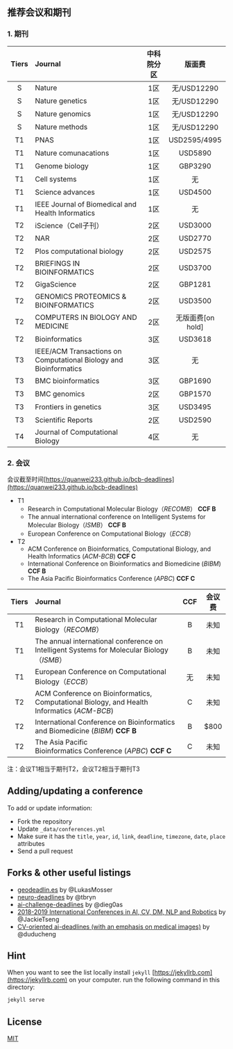 ## 推荐会议和期刊

### 1. 期刊

| Tiers | Journal                                                           | 中科院分区 |     版面费      |
| :---: | :---------------------------------------------------------------- | :---: | :----------: |
|   S   | Nature                                                            |  1区   |  无/USD12290  |
|   S   | Nature genetics                                                   |  1区   |  无/USD12290  |
|   S   | Nature genomics                                                   |  1区   |  无/USD12290  |
|   S   | Nature methods                                                    |  1区   |  无/USD12290  |
|  T1   | PNAS                                                              |  1区   | USD2595/4995 |
|  T1   | Nature comunacations                                              |  1区   |   USD5890    |
|  T1   | Genome biology                                                    |  1区   |   GBP3290    |
|  T1   | Cell systems                                                      |  1区   |      无       |
|  T1   | Science advances                                                  |  1区   |   USD4500    |
|  T1   | IEEE Journal of Biomedical and Health Informatics                 |  1区   |      无       |
|  T2   | iScience（Cell子刊）                                               |  2区   |   USD3000    |
|  T2   | NAR                                                               |  2区   |   USD2770    |
|  T2   | Plos computational biology                                        |  2区   |   USD2575    |
|  T2   | BRIEFINGS IN BIOINFORMATICS                                       |  2区   |   USD3700       |
|  T2   | GigaScience                                                       |  2区   |   GBP1281    |
|  T2   | GENOMICS PROTEOMICS & BIOINFORMATICS                              |  2区   |   USD3500    |
|  T2   | COMPUTERS IN BIOLOGY AND MEDICINE                                 |  2区   |   无版面费[on hold]   |
|  T2   | Bioinformatics                                                    |  3区   |   USD3618    |
|  T3   | IEEE/ACM Transactions on Computational Biology and Bioinformatics |  3区   |      无       |
|  T3   | BMC bioinformatics                                                |  3区   |   GBP1690    |
|  T3   | BMC genomics                                                      |  2区   |   GBP1570    |
|  T3   | Frontiers in genetics                                             |  3区   |   USD3495    |
|  T3   | Scientific Reports                                             |  2区   |   USD2590    |
|  T4   | Journal of Computational Biology                                  |  4区   |      无       |

### 2. 会议
会议截至时间[https://quanwei233.github.io/bcb-deadlines](https://quanwei233.github.io/bcb-deadlines)
- T1 
	- Research in Computational Molecular Biology（_RECOMB_）  **CCF B**
	- The annual international conference on Intelligent Systems for Molecular Biology（_ISMB_） **CCF B**
	- European Conference on Computational Biology（_ECCB_）
- T2
	- ACM Conference on Bioinformatics, Computational Biology, and Health Informatics (_ACM-BCB_) **CCF C**
	- International Conference on Bioinformatics and Biomedicine (_BIBM_) **CCF B**
	- The Asia Pacific Bioinformatics Conference (_APBC_) **CCF C**

| Tiers | Journal                                                           | CCF |    会议费      |
| :---: | :---------------------------------------------------------------- | :---: | :----------: |
|   T1   | Research in Computational Molecular Biology（_RECOMB_）            							|  B   |  未知  |
|   T1    | The annual international conference on Intelligent Systems for Molecular Biology（_ISMB_）                          |  B   |  未知  |
|   T1    | European Conference on Computational Biology（_ECCB_）                                                  		|  无   |  未知  |
|   T2    | ACM Conference on Bioinformatics, Computational Biology, and Health Informatics (_ACM-BCB_)                         |  C  |  未知  |
|   T2   | International Conference on Bioinformatics and Biomedicine (_BIBM_) **CCF B**                                        |  B   |  $800 |
|   T2   | The Asia Pacific Bioinformatics Conference (_APBC_) **CCF C**                                                        |  C   | 未知 |


注：会议T1相当于期刊T2，会议T2相当于期刊T3


## Adding/updating a conference

To add or update information:
- Fork the repository
- Update `_data/conferences.yml`
- Make sure it has the `title`, `year`, `id`, `link`, `deadline`, `timezone`, `date`, `place` attributes
- Send a pull request

## Forks & other useful listings

- [geodeadlin.es][3] by @LukasMosser
- [neuro-deadlines][4] by @tbryn
- [ai-challenge-deadlines][5] by @dieg0as
- [2018-2019 International Conferences in AI, CV, DM, NLP and Robotics][7] by @JackieTseng
- [CV-oriented ai-deadlines (with an emphasis on medical images)][8] by @duducheng

## Hint
When you want to see the list locally install `jekyll` [https://jekyllrb.com](https://jekyllrb.com) on your computer. run the following command in this directory:

```bash
jekyll serve
```

## License

[MIT][1]

[1]: https://abhshkdz.mit-license.org/
[2]: http://aideadlin.es/
[3]: http://geodeadlin.es/
[4]: https://github.com/tbryn/neuro-deadlines
[5]: https://github.com/dieg0as/ai-challenge-deadlines
[6]: http://www.conferenceranks.com/#
[7]: https://jackietseng.github.io/conference_call_for_paper/2018-2019-conferences-with-ccf.html
[8]: https://creedai.github.io/ai-deadlines/
